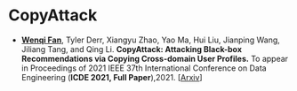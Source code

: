 # CopyAttack

* **<u>Wenqi Fan</u>**, Tyler Derr, Xiangyu Zhao, Yao Ma, Hui Liu, Jianping Wang, Jiliang Tang, and Qing Li. 
**CopyAttack: Attacking Black-box Recommendations via Copying Cross-domain User Profiles.** To appear in Proceedings of 2021 IEEE 37th International Conference on Data Engineering (**ICDE 2021, Full Paper**),2021. [[Arxiv](http://arxiv.org/abs/2005.08147)]
